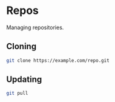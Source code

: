 # Repos

Managing repositories.

## Cloning

```bash
git clone https://example.com/repo.git
```

## Updating

```bash
git pull
```
